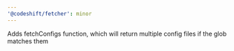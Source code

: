 ```yaml
---
'@codeshift/fetcher': minor
---
```


Adds fetchConfigs function, which will return multiple config files if the glob matches them
